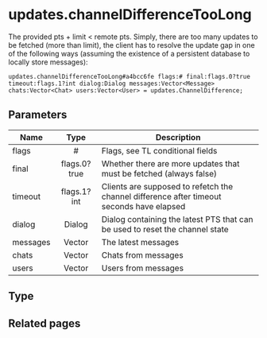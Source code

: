 # updates.channelDifferenceTooLong
The provided pts + limit < remote pts. Simply, there are too many updates to be fetched (more than limit), the client has to resolve the update gap in one of the following ways (assuming the existence of a persistent database to locally store messages):

```
updates.channelDifferenceTooLong#a4bcc6fe flags:# final:flags.0?true timeout:flags.1?int dialog:Dialog messages:Vector<Message> chats:Vector<Chat> users:Vector<User> = updates.ChannelDifference;
```

## Parameters
| Name | Type | Description |
| ---- | :----: | ----------- |
| flags | # | Flags, see TL conditional fields |
| final | flags.0?true | Whether there are more updates that must be fetched (always false) |
| timeout | flags.1?int | Clients are supposed to refetch the channel difference after timeout seconds have elapsed |
| dialog | Dialog | Dialog containing the latest PTS that can be used to reset the channel state |
| messages | Vector<Message> | The latest messages |
| chats | Vector<Chat> | Chats from messages |
| users | Vector<User> | Users from messages |


## Type


## Related pages
